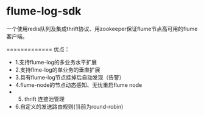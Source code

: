 flume-log-sdk
=============

一个使用redis队列及集成thrift协议、用zookeeper保证flume节点高可用的flume客户端。

=============
优点：
* 1.支持flume-log的多业务水平扩展
* 2.支持flme-log的单业务的垂直扩展
* 3.具有flume-log节点挂掉后自动发现（告警）
* 4.flume-node的节点动态感知、无忧重启flume node
* 5. thrift 连接池管理
* 6.自定义的发送路由规则(当前为round-robin)




